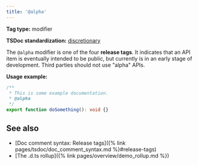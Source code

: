 ```yaml
---
title: '@alpha'
---
```


**Tag type:** modifier

**TSDoc standardization:** [discretionary](https://github.com/microsoft/tsdoc/blob/master/tsdoc/src/details/Standardization.ts)

The `@alpha` modifier is one of the four **release tags**. It indicates that an API item is eventually intended
to be public, but currently is in an early stage of development. Third parties should not use "alpha" APIs.

**Usage example:**

```ts
/**
 * This is some example documentation.
 * @alpha
 */
export function doSomething(): void {}
```

## See also

- [Doc comment syntax: Release tags]({% link pages/tsdoc/doc_comment_syntax.md %}#release-tags)
- [The .d.ts rollup]({% link pages/overview/demo_rollup.md %})
